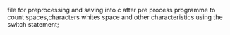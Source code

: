 file for preprocessing and saving into c after pre process
programme to count spaces,characters whites space and other characteristics using the switch statement;
